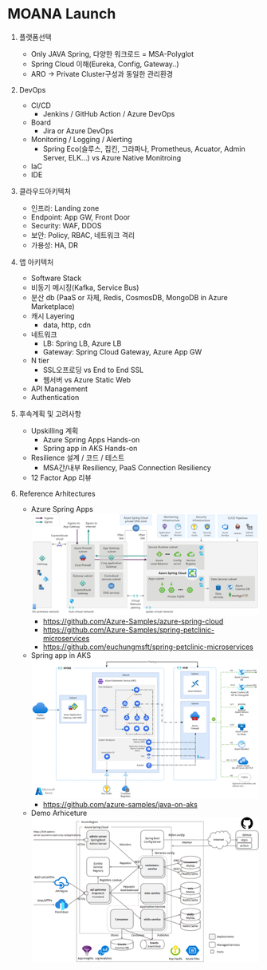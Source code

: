 # MOANA Launch

1. 플랫폼선택

   * Only JAVA Spring, 다양한 워크로드 = MSA-Polyglot
   * Spring Cloud 이해(Eureka, Config, Gateway..)
   * ARO → Private Cluster구성과 동일한 관리환경

2. DevOps

   * CI/CD
     * Jenkins / GitHub Action / Azure DevOps
   * Board
     * Jira or Azure DevOps
   * Monitoring / Logging / Alerting
     * Spring Eco(슬루스, 집킨, 그라파나, Prometheus, Acuator, Admin Server, ELK...) vs Azure Native Monitroing
   * IaC
   * IDE

3. 클라우드아키텍처

   * 인프라: Landing zone
   * Endpoint: App GW, Front Door
   * Security: WAF, DDOS
   * 보안: Policy, RBAC, 네트워크 격리
   * 가용성: HA, DR

4. 앱 아키텍처

   * Software Stack
   * 비동기 메시징(Kafka, Service Bus)
   * 분산 db (PaaS or 자체, Redis, CosmosDB, MongoDB in Azure Marketplace)
   * 캐시 Layering
     * data, http, cdn
   * 네트워크 
     * LB: Spring LB, Azure LB
     * Gateway: Spring Cloud Gateway, Azure App GW
   * N tier
     * SSL오프로딩 vs End to End SSL
     * 웹서버 vs Azure Static Web
   * API Management
   * Authentication

5. 후속계획 및 고려사항

   * Upskilling 계획
      * Azure Spring Apps Hands-on
      * Spring app in AKS Hands-on
   * Resilience 설계 / 코드 / 테스트
     * MSA간/내부 Resiliency, PaaS Connection Resiliency
   * 12 Factor App 리뷰

6. Reference Arhitectures
    * Azure Spring Apps
        ![springapp architecture](images/refarchi-springapp.png)
        * https://github.com/Azure-Samples/azure-spring-cloud
        * https://github.com/Azure-Samples/spring-petclinic-microservices
        * https://github.com/euchungmsft/spring-petclinic-microservices
    * Spring app in AKS
        ![AKS architecture](images/aks-production-deployment.png)
        * https://github.com/azure-samples/java-on-aks
    * Demo Arhiceture
        ![Demo architecture](images/pet-architecture-components-and-elements.png)


